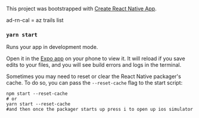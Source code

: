 This project was bootstrapped with [Create React Native App](https://github.com/react-community/create-react-native-app).

ad-rn-cal = az trails list

### `yarn start`

Runs your app in development mode.

Open it in the [Expo app](https://expo.io) on your phone to view it. It will reload if you save edits to your files, and you will see build errors and logs in the terminal.

Sometimes you may need to reset or clear the React Native packager's cache. To do so, you can pass the `--reset-cache` flag to the start script:

```
npm start --reset-cache
# or
yarn start --reset-cache
#and then once the packager starts up press i to open up ios simulator
```
